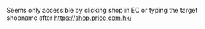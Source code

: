 Seems only accessible by clicking shop in EC 
or typing the target shopname after https://shop.price.com.hk/
